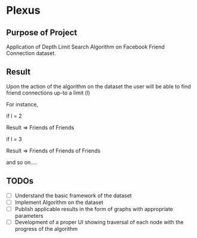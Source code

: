 # Plexus #

## Purpose of Project ##
Application of Depth Limit Search Algorithm on Facebook Friend Connection dataset.


## Result ##
Upon the action of the algorithm on the dataset the user will be able to find friend connections up-to a limit (l)

For instance,

if l = 2

  Result => Friends of Friends


if l = 3

  Result => Friends of Friends of Friends

and so on....

## TODOs ##

- [ ] Understand the basic framework of the dataset
- [ ] Implement Algorithm on the dataset
- [ ] Publish applicable results in the form of graphs with appropriate parameters
- [ ] Development of a proper UI showing traversal of each node with the progress of the algorithm 
